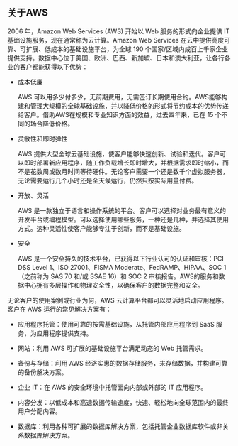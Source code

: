 ## 关于AWS

2006 年，Amazon Web Services \(AWS\) 开始以 Web 服务的形式向企业提供 IT 基础设施服务，现在通常称为云计算。Amazon Web Services 在云中提供高度可靠、可扩展、低成本的基础设施平台，为全球 190 个国家/区域内成百上千家企业提供支持。数据中心位于美国、欧洲、巴西、新加坡、日本和澳大利亚，让各行各业的客户都能获得以下优势：

* 成本低廉

  AWS 可以用多少付多少，无前期费用，无需签订长期使用合约。AWS能够构建和管理大规模的全球基础设施，并以降低价格的形式将节约成本的优势传递给客户。借助AWS在规模和专业知识方面的效益，过去四年来，已在 15 个不同的场合降低价格。

* 灵敏性和即时弹性

  AWS 提供大型全球云基础设施，使客户能够快速创新、试验和迭代。客户可以即时部署新应用程序，随工作负载增长即时增大，并根据需求即时缩小，而不是花数周或数月时间等待硬件。无论客户需要一个还是数千个虚拟服务器，无论需要运行几个小时还是全天候运行，仍然只按实际用量付费。

* 开放、灵活

  AWS 是一款独立于语言和操作系统的平台。客户可以选择对业务最有意义的开发平台或编程模型。可以选择使用哪些服务，一种还是几种，并选择其使用方式。这种灵活性使客户能够专注于创新，而不是基础设施。

* 安全

  AWS 是一个安全持久的技术平台，已获得以下行业认可的认证和审核：PCI DSS Level 1、ISO 27001、FISMA Moderate、FedRAMP、HIPAA、SOC 1（之前称为 SAS 70 和/或 SSAE 16）和 SOC 2 审核报告。AWS的服务和数据中心拥有多层操作和物理安全性，以确保客户的数据完整和安全。

无论客户的使用案例或行业为何，AWS 云计算平台都可以灵活地启动应用程序。客户在 AWS 运行的常见解决方案有：

* 应用程序托管：使用可靠的按需基础设施，从托管内部应用程序到 SaaS 服务，为应用程序提供支持。

* 网站：利用 AWS 可扩展的基础设施平台满足动态的 Web 托管需求。

* 备份与存储：利用 AWS 经济实惠的数据存储服务，来存储数据，并构建可靠的备份解决方案。

* 企业 IT：在 AWS 的安全环境中托管面向内部或外部的 IT 应用程序。

* 内容分发：以低成本和高速数据传输速度，快速、轻松地向全球范围内的最终用户分配内容。

* 数据库：利用各种可扩展的数据库解决方案，包括托管企业数据库软件或非关系数据库解决方案。



